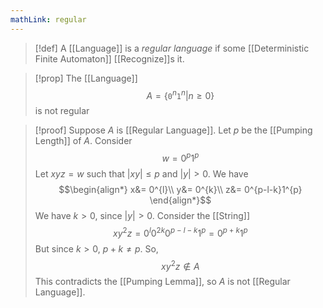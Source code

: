```yaml
---
mathLink: regular
---
```

>[!def]
>A [[Language]] is a *regular language* if some [[Deterministic Finite Automaton]] [[Recognize]]s it.

>[!prop]
>The [[Language]] $$A=\{\texttt{0}^{n}\texttt{1}^{n}|n≥0\}$$is not regular

>[!proof]
Suppose $A$ is [[Regular Language]]. Let $p$ be the [[Pumping Length]] of $A$. Consider $$w=0^{p}1^{p}$$Let $xyz=w$ such that $|xy|≤p$ and $|y|>0$. We have $$\begin{align*}
x&= 0^{l}\\
y&= 0^{k}\\
z&= 0^{p-l-k}1^{p}
\end{align*}$$We have $k>0$, since $|y|>0$. Consider the [[String]] $$xy^{2}z=0^{l}0^{2k}0^{p-l-k}1^{p}=0^{p+k}1^{p}$$But since $k>0$, $p+k\ne p$. So, $$xy^{2}z\notin A$$This contradicts the [[Pumping Lemma]], so $A$ is not [[Regular Language]].